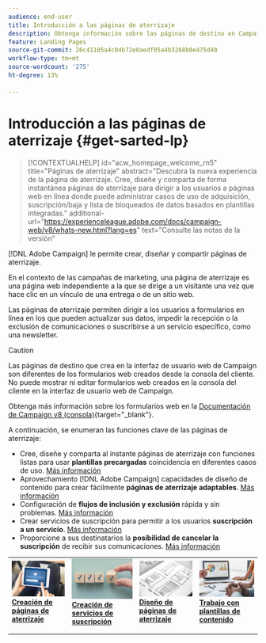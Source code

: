 ```yaml
---
audience: end-user
title: Introducción a las páginas de aterrizaje
description: Obtenga información sobre las páginas de destino en Campaign Web
feature: Landing Pages
source-git-commit: 26c41105a4c04b72e0aedf05a4b3268b0e475d40
workflow-type: tm+mt
source-wordcount: '275'
ht-degree: 13%

---
```


# Introducción a las páginas de aterrizaje {#get-sarted-lp}

>[!CONTEXTUALHELP]
>id="acw_homepage_welcome_rn5"
>title="Páginas de aterrizaje"
>abstract="Descubra la nueva experiencia de la página de aterrizaje. Cree, diseñe y comparta de forma instantánea páginas de aterrizaje para dirigir a los usuarios a páginas web en línea donde puede administrar casos de uso de adquisición, suscripción/baja y lista de bloqueados de datos basados en plantillas integradas."
>additional-url="https://experienceleague.adobe.com/docs/campaign-web/v8/whats-new.html?lang=es" text="Consulte las notas de la versión"

[!DNL Adobe Campaign] le permite crear, diseñar y compartir páginas de aterrizaje.

En el contexto de las campañas de marketing, una página de aterrizaje es una página web independiente a la que se dirige a un visitante una vez que hace clic en un vínculo de una entrega o de un sitio web.

Las páginas de aterrizaje permiten dirigir a los usuarios a formularios en línea en los que pueden actualizar sus datos, impedir la recepción o la exclusión de comunicaciones o suscribirse a un servicio específico, como una newsletter.

>[!CAUTION]
>
>Las páginas de destino que crea en la interfaz de usuario web de Campaign son diferentes de los formularios web creados desde la consola del cliente. No puede mostrar ni editar formularios web creados en la consola del cliente en la interfaz de usuario web de Campaign.
>
>Obtenga más información sobre los formularios web en la [Documentación de Campaign v8 (consola)](https://experienceleague.adobe.com/docs/campaign/campaign-v8/content/webapps.html){target="_blank"}.

A continuación, se enumeran las funciones clave de las páginas de aterrizaje:

* Cree, diseñe y comparta al instante páginas de aterrizaje con funciones listas para usar **plantillas precargadas** coincidencia en diferentes casos de uso. [Más información](create-lp.md)
* Aprovechamiento [!DNL Adobe Campaign] capacidades de diseño de contenido para crear fácilmente **páginas de aterrizaje adaptables**. [Más información](lp-content.md)
* Configuración de **flujos de inclusión y exclusión** rápida y sin problemas. [Más información](lp-use-cases.md)
* Crear servicios de suscripción para permitir a los usuarios **suscripción a un servicio**. [Más información](lp-use-cases.md#lp-subscription)
* Proporcione a sus destinatarios la **posibilidad de cancelar la suscripción** de recibir sus comunicaciones. [Más información](lp-use-cases.md#lp-unsubscription)
  <!--Send a **confirmation email** upon opt-in or opt-out.-->

<table style="table-layout:fixed"><tr style="border: 0;">
<td>
<a href="create-lp.md">
<img alt="Posible cliente" src="../assets/do-not-localize/lp-subscription.jpeg">
</a>
<div><a href="create-lp.md"><strong>Creación de páginas de aterrizaje</strong>
</div>
<p>
</td>
<td>
<a href="../audience/manage-services.md">
<img alt="Poco frecuente" src="../assets/do-not-localize/lp-list.jpg">
</a>
<div>
<a href="../audience/manage-services.md"><strong>Creación de servicios de suscripción</strong></a>
</div>
<p></td>
<td>
<a href="lp-content.md">
<img alt="Validación" src="../assets/do-not-localize/lp-design.jpg">
</a>
<div>
<a href="lp-content.md"><strong>Diseño de páginas de aterrizaje</strong></a>
</div>
<p>
</td>
<td>
<a href="lp-templates.md">
<img alt="Validación" src="../assets/do-not-localize/lp-reporting.jpg">
</a>
<div>
<a href="lp-templates.md"><strong>Trabajo con plantillas de contenido</strong></a>
</div>
<p>
</td>
</tr></table>
